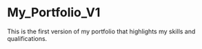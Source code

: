 # My_Portfolio_V1
This is the first version of my portfolio that highlights my skills and qualifications.
